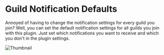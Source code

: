# Guild Notification Defaults

Annoyed of having to change the notification settings for every guild you join? Well, you can set the default notification settings for all guilds you join with this plugin. Just set which notifications you want to receive and which you don't in the plugin settings.

![Thumbnail](https://raw.githubusercontent.com/QbDesu/BetterDiscordAddons/potato/Plugins/GuildNotificationDefaults/_meta/thumbnail.png)
